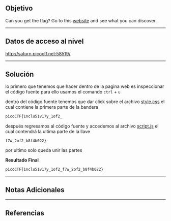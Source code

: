 ## Objetivo 

Can you get the flag? Go to this [website](http://saturn.picoctf.net:58519/) and see what you can discover.

---
## Datos de acceso al nivel 

http://saturn.picoctf.net:58519/

---
## Solución 
lo primero que tenemos que hacer dentro de la pagina web es inspeccionar el código fuente para ello usamos el comando `ctrl` + `u` 

dentro del código fuente tenemos que dar click sobre el archivo [style.css](view-source:http://saturn.picoctf.net:58519/style.css) el cual contiene la primera parte de la bandera

``` bash
picoCTF{1nclu51v17y_1of2_
```

después regresamos al código fuente y accedemos al archivo [script.js](view-source:http://saturn.picoctf.net:58519/script.js) el cual contendrá la ultima parte de la llave 

```
f7w_2of2_b8f4b022}
```

por ultimo solo queda unir las partes

**Resultado Final**
```
picoCTF{1nclu51v17y_1of2_f7w_2of2_b8f4b022}
```

---
## Notas Adicionales 

---
## Referencias 